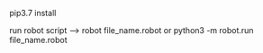 pip3.7 install

run robot script --> robot file_name.robot  or python3 -m robot.run file_name.robot






